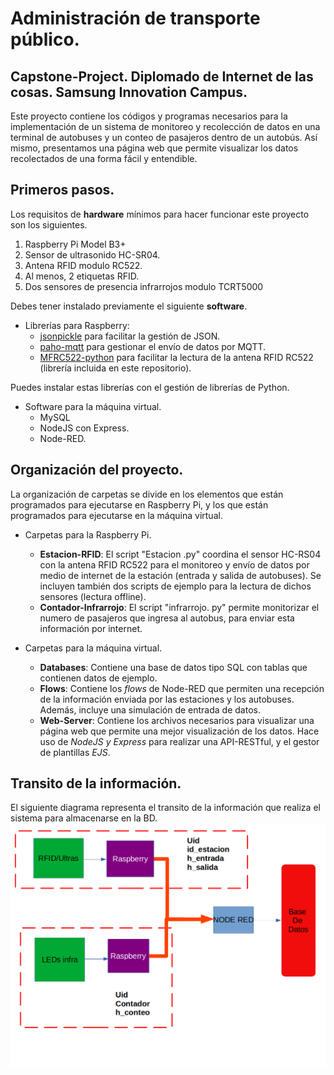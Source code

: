 # Administración de transporte público.
## Capstone-Project. Diplomado de Internet de las cosas. Samsung Innovation Campus.

Este proyecto contiene los códigos y programas necesarios para la implementación de un sistema de monitoreo y recolección de datos en una terminal de autobuses y un conteo de pasajeros dentro de un autobús. Así mismo, presentamos una página web que permite visualizar los datos recolectados de una forma fácil y entendible.
## Primeros pasos.
Los requisitos de **hardware** mínimos para hacer funcionar este proyecto son los siguientes.

 1. Raspberry Pi Model B3+
 2. Sensor de ultrasonido HC-SR04.
 3. Antena RFID modulo RC522.
 4. Al menos, 2 etiquetas RFID.
 5. Dos sensores de presencia infrarrojos modulo TCRT5000 

Debes tener instalado previamente el siguiente **software**.

 - Librerías para Raspberry:
	 - [jsonpickle](https://jsonpickle.github.io/) para facilitar la gestión de JSON.
	 - [paho-mqtt](https://pypi.org/project/paho-mqtt/) para gestionar el envío de datos por MQTT.
	 - [MFRC522-python](https://github.com/mxgxw/MFRC522-python) para facilitar la lectura de la antena RFID RC522 (librería incluida en este repositorio).

Puedes instalar estas librerías con el gestión de librerías de Python. 

- Software para la máquina virtual.
	- MySQL
	- NodeJS con Express.
	- Node-RED.

## Organización del proyecto.
La organización de carpetas se divide en los elementos que están programados para ejecutarse en Raspberry Pi, y los que están programados para ejecutarse en la máquina virtual.

 - Carpetas para la Raspberry Pi.
	 - **Estacion-RFID**: El script "Estacion .py" coordina el sensor HC-RS04 con la antena RFID RC522  para el monitoreo y envío de datos por medio de internet de la estación (entrada y salida de autobuses). Se incluyen también dos scripts de ejemplo para la lectura de dichos sensores (lectura offline).
	 - **Contador-Infrarrojo**: El script "infrarrojo. py" permite monitorizar el numero de pasajeros que ingresa al autobus, para enviar esta información por internet.

-	Carpetas para la máquina virtual.
	-	**Databases**: Contiene una base de datos tipo SQL con tablas que contienen datos de ejemplo. 
	-	**Flows**: Contiene los *flows* de Node-RED que permiten una recepción de la información enviada por las estaciones y los autobuses. Además, incluye una simulación de entrada de datos.
	-	**Web-Server**: Contiene los archivos necesarios para visualizar una página web que permite una mejor visualización de los datos. Hace uso de *NodeJS y Express* para realizar una API-RESTful, y el gestor de plantillas *EJS*.

## Transito de la información.
El siguiente diagrama representa el transito de la información que realiza el sistema para almacenarse en la BD.
![Transito de la información](https://github.com/Hugo-fv/Capstone-Project/blob/main/Imagenes/transito-info.png)
